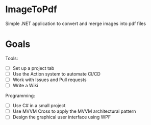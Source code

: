 # ImageToPdf
Simple .NET application to convert and merge images into pdf files

# Goals

Tools:
- [ ] Set up a project tab
- [ ] Use the Action system to automate CI/CD
- [ ] Work with Issues and Pull requests
- [ ] Write a Wiki

Programming:
- [ ] Use C# in a small project
- [ ] Use MVVM Cross to apply the MVVM architectural pattern
- [ ] Design the graphical user interface using WPF
